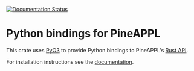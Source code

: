 [![Documentation Status](https://readthedocs.org/projects/pineappl/badge/?version=latest)](https://pineappl.readthedocs.io/en/latest/?badge=latest)

# Python bindings for PineAPPL

This crate uses [PyO3] to provide Python bindings to PineAPPL's [Rust API].

For installation instructions see the [documentation].

[PyO3]: https://pyo3.rs
[Rust API]: https://docs.rs/pineappl
[documentation]: https://pineappl.readthedocs.io/en/latest/installation.html
